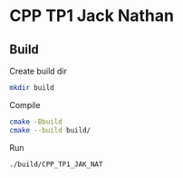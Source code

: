 # CPP TP1 Jack Nathan

## Build

Create build dir
```bash
mkdir build
```

Compile
```bash
cmake -Bbuild
cmake --build build/
```

Run
```bash
./build/CPP_TP1_JAK_NAT
```